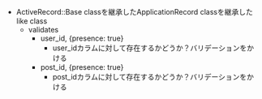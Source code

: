 - ActiveRecord::Base classを継承したApplicationRecord classを継承したlike class
  - validates
    - user_id, {presence: true}
      - user_idカラムに対して存在するかどうか？バリデーションをかける
    - post_id, {presence: true}
      - post_idカラムに対して存在するかどうか？バリデーションをかける